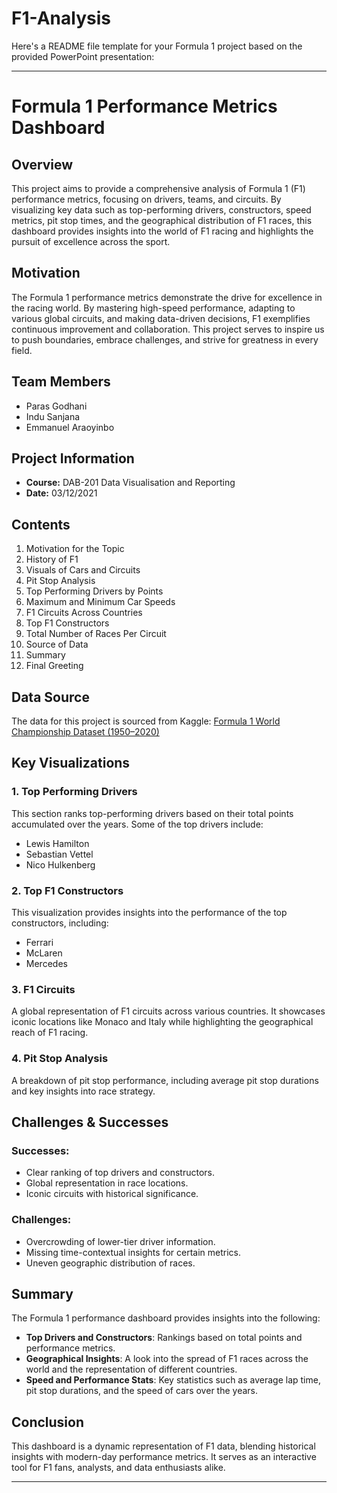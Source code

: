 # F1-Analysis
Here's a README file template for your Formula 1 project based on the provided PowerPoint presentation:

---

# Formula 1 Performance Metrics Dashboard

## Overview

This project aims to provide a comprehensive analysis of Formula 1 (F1) performance metrics, focusing on drivers, teams, and circuits. By visualizing key data such as top-performing drivers, constructors, speed metrics, pit stop times, and the geographical distribution of F1 races, this dashboard provides insights into the world of F1 racing and highlights the pursuit of excellence across the sport.

## Motivation

The Formula 1 performance metrics demonstrate the drive for excellence in the racing world. By mastering high-speed performance, adapting to various global circuits, and making data-driven decisions, F1 exemplifies continuous improvement and collaboration. This project serves to inspire us to push boundaries, embrace challenges, and strive for greatness in every field.

## Team Members

- Paras Godhani
- Indu Sanjana
- Emmanuel Araoyinbo

## Project Information

- **Course:** DAB-201 Data Visualisation and Reporting
- **Date:** 03/12/2021

## Contents

1. Motivation for the Topic
2. History of F1
3. Visuals of Cars and Circuits
4. Pit Stop Analysis
5. Top Performing Drivers by Points
6. Maximum and Minimum Car Speeds
7. F1 Circuits Across Countries
8. Top F1 Constructors
9. Total Number of Races Per Circuit
10. Source of Data
11. Summary
12. Final Greeting

## Data Source

The data for this project is sourced from Kaggle:
[Formula 1 World Championship Dataset (1950–2020)](https://www.kaggle.com/datasets/rohanrao/formula-1-world-championship-1950-2020)

## Key Visualizations

### 1. **Top Performing Drivers**
This section ranks top-performing drivers based on their total points accumulated over the years. Some of the top drivers include:
- Lewis Hamilton
- Sebastian Vettel
- Nico Hulkenberg

### 2. **Top F1 Constructors**
This visualization provides insights into the performance of the top constructors, including:
- Ferrari
- McLaren
- Mercedes

### 3. **F1 Circuits**
A global representation of F1 circuits across various countries. It showcases iconic locations like Monaco and Italy while highlighting the geographical reach of F1 racing.

### 4. **Pit Stop Analysis**
A breakdown of pit stop performance, including average pit stop durations and key insights into race strategy.

## Challenges & Successes

### Successes:
- Clear ranking of top drivers and constructors.
- Global representation in race locations.
- Iconic circuits with historical significance.

### Challenges:
- Overcrowding of lower-tier driver information.
- Missing time-contextual insights for certain metrics.
- Uneven geographic distribution of races.

## Summary

The Formula 1 performance dashboard provides insights into the following:
- **Top Drivers and Constructors**: Rankings based on total points and performance metrics.
- **Geographical Insights**: A look into the spread of F1 races across the world and the representation of different countries.
- **Speed and Performance Stats**: Key statistics such as average lap time, pit stop durations, and the speed of cars over the years.

## Conclusion

This dashboard is a dynamic representation of F1 data, blending historical insights with modern-day performance metrics. It serves as an interactive tool for F1 fans, analysts, and data enthusiasts alike.

---
